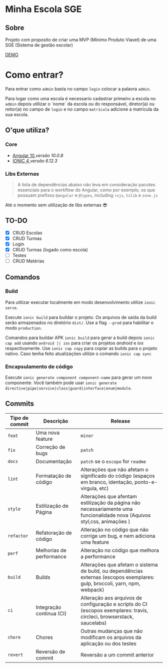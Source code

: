 # Minha Escola SGE

## Sobre

Projeto com proposito de criar uma MVP (Mínimo Produto Viavel) de uma SGE (Sistema de gestão escolar)

[DEMO](https://me-sge.vercel.app/auth)

# Como entrar?

Para entrar como `admin` basta no campo `login` colocar a palavra `admin`.

Para logar como uma escola é necessario cadastrar primeiro a escola no `admin` depois utilizar o ´nome´ da escola ou do responsável, diretor(a) ou reitor(a) no campo de `login` e no campo `matrícula` adicione a matrícula da sua escola.

## O'que utiliza?

### Core

- [Angular 10 ](https://angular.io/) <i>versão 10.0.8</i>
- [IONIC 4 ](https://ionicframework.com/) <i>versão 6.12.3</i>

### Libs Externas

> A lista de dependências abaixo não leva em consideração pacotes essenciais para o workflow do Angular, como por exemplo, os que possuam prefixos `@angular` e `@types`, including `rxjs`, `tslib` e `zone.js`

<p>Até o momento sem utilização de libs externas 😎</p>

## TO-DO

- [x] CRUD Escolas
- [x] CRUD Turmas
- [x] Login
- [x] CRUD Turmas (logado como escola)
- [ ] Testes
- [ ] CRUD Matérias

## Comandos

### Build

Para utilizar executar localmente em modo desenvolvimento utilize `ionic serve`.

Execute `ionic build` para buildar o projeto. Os arquivos de saída da build serão armazenados no diretório `dist/`. Use a flag `--prod` para habilitar o modo `production`.

Comandos para buildar APK `ionic build` para gerar a build depois `ionic cap add` usando `android || ios` para criar os projetos <i>android</i> e <i>ios</i> respectivamente.
Use `ionic cap copy` para copiar as builds para o projeto nativo. Caso tenha feito atualizações utilize o comando `ionic cap sync`

### Encapsulamento de código

Execute `ionic generate component component-name` para gerar um novo componente. Você também pode usar `ionic generate directive|pipe|service|class|guard|interface|enum|module`.

## Commits

| Tipo de commit | Descrição                | Release                                                                                                                     |
| -------------- | ------------------------ | --------------------------------------------------------------------------------------------------------------------------- |
| `feat`         | Uma nova feature         | `minor`                                                                                                                     |
| `fix`          | Correção de bugs         | `patch`                                                                                                                     |
| `docs`         | Documentação             | `patch` se o `escopo` for `readme`                                                                                          |
| `lint`         | Formatação de código     | Alterações que não afetam o significado do código (espaços em branco, identação, ponto-e-virgula, etc)                      |
| `style`        | Estilização de Página    | Alterações que afentam estilização da página não necessariamente uma funcionalidade nova (Aquivos styl,css, animações )     |
| `refactor`     | Refatoração de código    | Alteração no código que não corrige um bug, e nem adiciona uma feature                                                      |
| `perf`         | Melhorias de performance | Alteração no código que melhora a performance                                                                               |
| `build`        | Builds                   | Alterações que afetam o sistema de build, ou dependências externas (escopos exemplares: gulp, broccoli, yarn, npm, webpack) |
| `ci`           | Integração continua (CI) | Alteração aos arquivos de configuração e scripts do CI (escopos exemplares: travis, circleci, browserstack, saucelabs)      |
| `chore`        | Chores                   | Outras mudanças que não modificam os arquivos da aplicação ou dos testes                                                    |
| `revert`       | Reversão de commit       | Reversão a um commit anterior                                                                                               |
